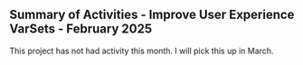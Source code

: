 ## Summary of Activities - Improve User Experience VarSets - February 2025

This project has not had activity this month.  I will pick this up in March.
